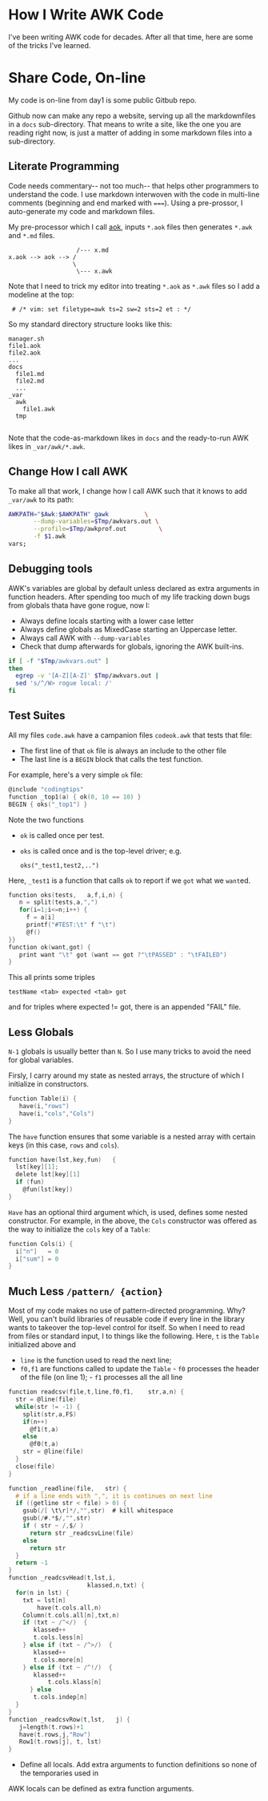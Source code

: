 # How I Write AWK Code

I've been writing AWK
code for 
decades.
After all that time,
here are some of the tricks 
I've learned.

# Share Code, On-line

My code is on-line from day1 is some public Gitbub repo.

Github now can make any repo a website,
serving up all the markdownfiles in a `docs` sub-directory.
That means to write a site, like the one you are reading
right now, is just a matter of adding in some markdown
files into a sub-directory.

## Literate Programming

Code needs commentary-- not too much-- that helps
other programmers to understand the code.
I use markdown interwoven with the code in multi-line 
comments (beginning and end marked with `===`).  Using 
a pre-prossor, I auto-generate my code and markdown files.

My pre-processor which I call 
[aok](https://github.com/ttv1/aok/blob/master/aok),
inputs `*.aok` files then generates
`*.awk` and `*.md` files.

```
                   /--- x.md
x.aok --> aok --> /
                  \ 
                   \--- x.awk
```
Note that I need to trick my editor into treating `*.aok`
as `*.awk` files so I add a modeline at the top:

     # /* vim: set filetype=awk ts=2 sw=2 sts=2 et : */

So my standard directory structure 
looks like this: 

```
manager.sh
file1.aok
file2.aok
...
docs
  file1.md
  file2.md
  ...
_var
  awk
    file1.awk
  tmp
    
```
Note that the code-as-markdown likes in `docs` and
the ready-to-run AWK
likes in `_var/awk/*.awk`.

## Change How I call AWK

To make all that work, I change how I call AWK such
that it knows to add `_var/awk` to its path:
```sh
AWKPATH="$Awk:$AWKPATH" gawk          \
       --dump-variables=$Tmp/awkvars.out \
       --profile=$Tmp/awkprof.out         \
       -f $1.awk
vars;
```

## Debugging tools

AWK's variables are global by default unless declared as 
extra arguments in function headers. After spending
too much of my life tracking down bugs from globals
thata have gone rogue, now I:

- Always define locals starting with a lower case letter
- Always define globals as MixedCase starting an Uppercase letter.
- Always call AWK with `--dump-variables`
- Check that dump afterwards for globals,
  ignoring the AWK built-ins.

```sh
if [ -f "$Tmp/awkvars.out" ]
then
  egrep -v '[A-Z][A-Z]' $Tmp/awkvars.out |
  sed 's/^/W> rogue local: /'
fi
```
## Test Suites

All my files `code.awk` have a campanion files `codeok.awk`
that tests that file:

-  The first line of that `ok` file is
   always an include to the other file
-  The last line is a `BEGIN` block that calls the
   test function.

For example, here's a very simple `ok` file:

```c
@include "codingtips"
function _top1(a) { ok(0, 10 == 10) }
BEGIN { oks("_top1") }
```

Note the two functions 

- `ok` is called once per test.
- `oks` is called once and is the top-level driver; e.g.

      oks("_test1,test2,..")

Here, `_test1` is a function that calls `ok` to
report if we `got` what we `want`ed.


```c 
function oks(tests,   a,f,i,n) {
   n = split(tests,a,",")
   for(i=1;i<=n;i++) {
     f = a[i]
     printf("#TEST:\t" f "\t")
     @f()
}}
function ok(want,got) {
   print want "\t" got (want == got ?"\tPASSED" : "\tFAILED")
}
```

This all prints some triples

```
testName <tab> expected <tab> got  
```

and for triples where expected != got, there is an appended
"FAIL" file. 

## Less Globals

`N-1` globals is usually better than `N`. So I use many
tricks to avoid the need for global variables.

Firsly, I carry around my state as nested arrays, the
structure of which I initialize in constructors.


```c 
function Table(i) {
   have(i,"rows")
   have(i,"cols","Cols")
}
```


The `have` function ensures that some variable is a nested array with certain keys (in this case,
`rows` and `cols`).



```c 
function have(lst,key,fun)   { 
  lst[key][1];    
  delete lst[key][1]
  if (fun)
    @fun(lst[key])
}
```


`Have` has an optional third argument which, is used,
defines some nested constructor. For example, in the above,
the `Cols` constructor was offered as the way to initialize
the `cols` key of a `Table`:


```c 
function Cols(i) {
  i["n"]   = 0
  i["sum"] = 0
}
```


## Much Less `/pattern/ {action}`

Most of my code makes no use of pattern-directed
programming.  Why? Well, you can't build libraries of
reusable code if every
line in the library wants to takeover the top-level control for itself. 
So when  I need to read from files or
  standard input, I to things like the following.
Here, `t` is the `Table` initialized above and

- `line` is the function used to read the next line;
- `f0,f1` are functions called to update the `Table`
       - `f0` processes the header of the file (on line 1);
       - `f1` processes all the all line
  



```c 
function readcsv(file,t,line,f0,f1,    str,a,n) {
  str = @line(file)
  while(str != -1) {
    split(str,a,FS)
    if(n++) 
      @f1(t,a)
    else    
      @f0(t,a)
    str = @line(file)
  }
  close(file)
}

function _readline(file,   str) {
  # if a line ends with ",", it is continues on next line
  if ((getline str < file) > 0) {
    gsub(/[ \t\r]*/,"",str)  # kill whitespace
    gsub(/#.*$/,"",str)      
    if ( str ~ /,$/ )
      return str _readcsvLine(file)
    else
      return str
  }
  return -1
}
function _readcsvHead(t,lst,i,
                      klassed,n,txt) {
  for(n in lst) {
    txt = lst[n]
	 	have(t.cols.all,n)
    Column(t.cols.all[n],txt,n)
    if (txt ~ /^</)  {
       klassed++
       t.cols.less[n]
    } else if (txt ~ /^>/)  {
       klassed++
       t.cols.more[n]
    } else if (txt ~ /^!/)  {
       klassed++
		   t.cols.klass[n]
	  } else
       t.cols.indep[n]
  }
}
function _readcsvRow(t,lst,   j) {
   j=length(t.rows)+1
   have(t.rows,j,"Row")
   Row1(t.rows[j], t, lst)
}

```

- Define all locals. Add extra arguments to function definitions so none of the temporaries
  used in 

AWK locals can be defined as extra function arguments.

```c 
```

